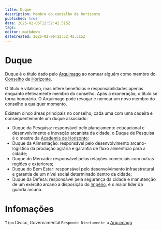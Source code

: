 ```yaml
---
title: Duque
description: Membro do conselho de horizonte
published: true
date: 2025-02-06T12:52:42.515Z
tags: 
editor: markdown
dateCreated: 2025-02-06T12:52:42.515Z
---
```


# Duque
Duque é o título dado pelo [Arquimago](/rankings-e-titulos/imperio-dragao/arquimago) ao nomear alguém como membro do [Conselho](/faccoes/nacoes/imperio-dragao/conselho-de-horizonte) de [Horizonte](/lugares/plano-material/drafeon/sul-de-drafeon/horizonte).

O título é vitalíceo, mas infere benefícios e responsabilidades apenas enquanto efetivamente membro do conselho. Após a exoneração, o título se torna honorário. O Arquimago pode revogar e nomear um novo membro do conselho a qualquer momento.

Existem cinco áreas principais no conselho, cada uma com uma cadeira e consequentemente um duque associado:
- Duque da Pesquisa: responsável pelo planejamento educacional e desenvolvimento e inovação arcanista da cidade, o Duque de Pesquisa é o mestre da [Academia de Horizonte](/lugares/plano-material/drafeon/sul-de-drafeon/horizonte);
- Duque da Alimentação: responsável pelo desenvolvimento arcano-logístico da produção agrária e garantia de fluxo alimentício para a cidade;
- Duque do Mercado: responsável pelas relações comerciais com outras regiões e exteriores;
- Duque do Bem Estar: responsável pelo desenvolvimento infraestrutural e garantia de um nível social determinado dentro da cidade;
- Duque da Defesa: responsável pela segurança da cidade e manutenção de um exército arcano a disposição do [Império](/faccoes/nacoes/imperio-dragao), é o maior líder da guarda arcana.

# Infomações
`Tipo` Cívico, Governamental
`Responde Diretamente a` [Arquimago](/rankings-e-titulos/imperio-dragao/arquimago)